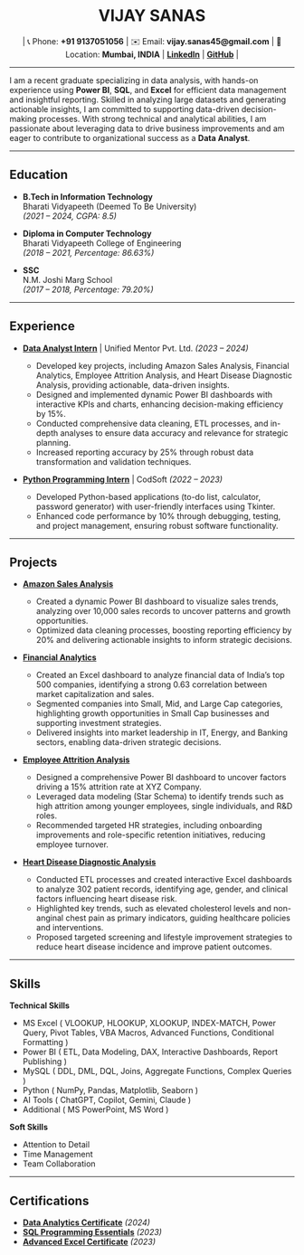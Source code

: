 <h1 align="center">VIJAY SANAS</h1>

<p align="center">
  | 📞 Phone: <b>+91 9137051056</b> | ✉️ Email: <b>vijay.sanas45@gmail.com</b> | 📍 Location: <b>Mumbai, INDIA</b> | 
  <a href="https://www.linkedin.com/in/vijay-sanas/"><b>LinkedIn</b></a> | 
  <a href="https://github.com/VijaySanas3"><b>GitHub</b></a> |
</p>

---



<p>I am a recent graduate specializing in data analysis, with hands-on experience using <b>Power BI</b>, <b>SQL</b>, and <b>Excel</b> for efficient data management and insightful reporting. Skilled in analyzing large datasets and generating actionable insights, I am committed to supporting data-driven decision-making processes. With strong technical and analytical abilities, I am passionate about leveraging data to drive business improvements and am eager to contribute to organizational success as a <b>Data Analyst</b>.</p>

---

<h2>Education</h2>

- **B.Tech in Information Technology**  
  Bharati Vidyapeeth (Deemed To Be University)  
  *(2021 – 2024, CGPA: 8.5)*  

- **Diploma in Computer Technology**  
  Bharati Vidyapeeth College of Engineering  
  *(2018 – 2021, Percentage: 86.63%)*  

- **SSC**  
  N.M. Joshi Marg School  
  *(2017 – 2018, Percentage: 79.20%)*

---

<h2>Experience</h2>

- **[Data Analyst Intern](https://github.com/VijaySanas3/Data-Analyst_Internship-Certificate_Unified-Mentor-Pvt-Ltd.git)** | Unified Mentor Pvt. Ltd. *(2023 – 2024)*  
  - Developed key projects, including Amazon Sales Analysis, Financial Analytics, Employee Attrition Analysis, and Heart Disease Diagnostic Analysis, providing actionable, data-driven insights.
  - Designed and implemented dynamic Power BI dashboards with interactive KPIs and charts, enhancing decision-making efficiency by 15%.
  - Conducted comprehensive data cleaning, ETL processes, and in-depth analyses to ensure data accuracy and relevance for strategic planning.
  - Increased reporting accuracy by 25% through robust data transformation and validation techniques.

- **[Python Programming Intern](https://github.com/VijaySanas3/Python_Internship-Certificate_CodSoft.git)** | CodSoft *(2022 – 2023)*  
  - Developed Python-based applications (to-do list, calculator, password generator) with user-friendly interfaces using Tkinter.  
  - Enhanced code performance by 10% through debugging, testing, and project management, ensuring robust software functionality.  

---

<h2>Projects</h2>

- **[Amazon Sales Analysis](https://github.com/VijaySanas3/Amazon-Sales-Analysis-Project.git)**
  - Created a dynamic Power BI dashboard to visualize sales trends, analyzing over 10,000 sales records to uncover patterns and growth opportunities.
  - Optimized data cleaning processes, boosting reporting efficiency by 20% and delivering actionable insights to inform strategic decisions.

- **[Financial Analytics](https://github.com/VijaySanas3/Financial-Analytics-Dashboard.git)**
  - Created an Excel dashboard to analyze financial data of India’s top 500 companies, identifying a strong 0.63 correlation between market capitalization and sales.
  - Segmented companies into Small, Mid, and Large Cap categories, highlighting growth opportunities in Small Cap businesses and supporting investment strategies.
  - Delivered insights into market leadership in IT, Energy, and Banking sectors, enabling data-driven strategic decisions.

- **[Employee Attrition Analysis](https://github.com/VijaySanas3/Employee-Attrition-Analysis-Project.git)**
  - Designed a comprehensive Power BI dashboard to uncover factors driving a 15% attrition rate at XYZ Company.
  - Leveraged data modeling (Star Schema) to identify trends such as high attrition among younger employees, single individuals, and R&D roles.
  - Recommended targeted HR strategies, including onboarding improvements and role-specific retention initiatives, reducing employee turnover.

- **[Heart Disease Diagnostic Analysis](https://github.com/VijaySanas3/Heart-Disease-Analysis.git)**
  - Conducted ETL processes and created interactive Excel dashboards to analyze 302 patient records, identifying age, gender, and clinical factors influencing heart disease risk.
  - Highlighted key trends, such as elevated cholesterol levels and non-anginal chest pain as primary indicators, guiding healthcare policies and interventions.
  - Proposed targeted screening and lifestyle improvement strategies to reduce heart disease incidence and improve patient outcomes.

---

<h2>Skills</h2>

**Technical Skills**
  - MS Excel ( VLOOKUP, HLOOKUP, XLOOKUP, INDEX-MATCH, Power Query, Pivot Tables, VBA Macros, Advanced Functions, Conditional Formatting )
  - Power BI ( ETL, Data Modeling, DAX, Interactive Dashboards, Report Publishing )
  - MySQL ( DDL, DML, DQL, Joins, Aggregate Functions, Complex Queries )
  - Python ( NumPy, Pandas, Matplotlib, Seaborn )
  - AI Tools ( ChatGPT, Copilot, Gemini, Claude )
  - Additional ( MS PowerPoint, MS Word )

**Soft Skills**
  - Attention to Detail
  - Time Management
  - Team Collaboration

---

<h2>Certifications</h2>

- [**Data Analytics Certificate**](https://github.com/VijaySanas3/Data-Analytics-Certification_Techgen-Computer-Training-Institute.git) *(2024)*  
- [**SQL Programming Essentials**](https://github.com/VijaySanas3/SQL-Programming-Essentials_Udemy-Certificate.git) *(2023)*  
- [**Advanced Excel Certificate**](https://example.com/advanced-excel-certificate) *(2023)*  
